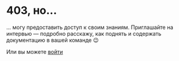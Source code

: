 # 403, но...

... могу предоставить доступ к своим знаниям. Приглашайте на интервью — подробно расскажу, как поднять и содержать документацию в вашей команде 😉

Или вы можете [войти](index.php) 